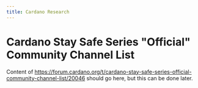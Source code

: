 ```yaml
---
title: Cardano Research
---
```


# Cardano Stay Safe Series "Official" Community Channel List

Content of https://forum.cardano.org/t/cardano-stay-safe-series-official-community-channel-list/20046 should go here, but this can be done later.
